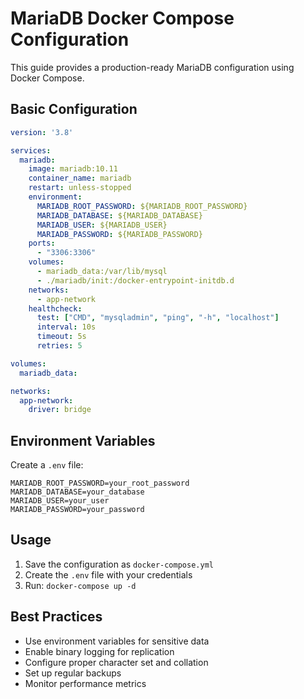 # MariaDB Docker Compose Configuration

This guide provides a production-ready MariaDB configuration using Docker Compose.

## Basic Configuration

```yaml
version: '3.8'

services:
  mariadb:
    image: mariadb:10.11
    container_name: mariadb
    restart: unless-stopped
    environment:
      MARIADB_ROOT_PASSWORD: ${MARIADB_ROOT_PASSWORD}
      MARIADB_DATABASE: ${MARIADB_DATABASE}
      MARIADB_USER: ${MARIADB_USER}
      MARIADB_PASSWORD: ${MARIADB_PASSWORD}
    ports:
      - "3306:3306"
    volumes:
      - mariadb_data:/var/lib/mysql
      - ./mariadb/init:/docker-entrypoint-initdb.d
    networks:
      - app-network
    healthcheck:
      test: ["CMD", "mysqladmin", "ping", "-h", "localhost"]
      interval: 10s
      timeout: 5s
      retries: 5

volumes:
  mariadb_data:

networks:
  app-network:
    driver: bridge
```

## Environment Variables

Create a `.env` file:

```env
MARIADB_ROOT_PASSWORD=your_root_password
MARIADB_DATABASE=your_database
MARIADB_USER=your_user
MARIADB_PASSWORD=your_password
```

## Usage

1. Save the configuration as `docker-compose.yml`
2. Create the `.env` file with your credentials
3. Run: `docker-compose up -d`

## Best Practices

- Use environment variables for sensitive data
- Enable binary logging for replication
- Configure proper character set and collation
- Set up regular backups
- Monitor performance metrics